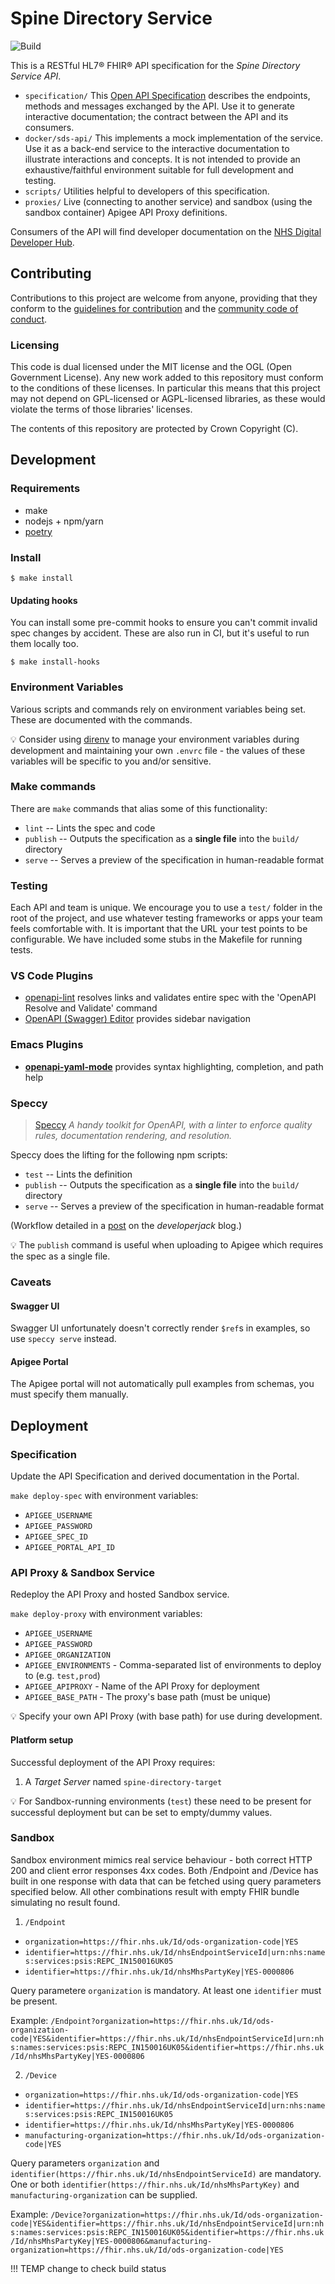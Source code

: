 # Spine Directory Service

![Build](https://github.com/NHSDigital/spine-directory-service-api/workflows/Build/badge.svg?branch=master)

This is a RESTful HL7® FHIR® API specification for the *Spine Directory Service API*.

* `specification/` This [Open API Specification](https://swagger.io/docs/specification/about/) describes the endpoints, methods and messages exchanged by the API. Use it to generate interactive documentation; the contract between the API and its consumers.
* `docker/sds-api/` This implements a mock implementation of the service. Use it as a back-end service to the interactive documentation to illustrate interactions and concepts. It is not intended to provide an exhaustive/faithful environment suitable for full development and testing.
* `scripts/` Utilities helpful to developers of this specification.
* `proxies/` Live (connecting to another service) and sandbox (using the sandbox container) Apigee API Proxy definitions.

Consumers of the API will find developer documentation on the [NHS Digital Developer Hub](https://portal.developer.nhs.uk/docs/spine-directory-service-int/1/overview).

## Contributing
Contributions to this project are welcome from anyone, providing that they conform to the [guidelines for contribution](https://github.com/NHSDigital/spine-directory/blob/master/CONTRIBUTING.md) and the [community code of conduct](https://github.com/NHSDigital/spine-directory/blob/master/CODE_OF_CONDUCT.md).

### Licensing
This code is dual licensed under the MIT license and the OGL (Open Government License). Any new work added to this repository must conform to the conditions of these licenses. In particular this means that this project may not depend on GPL-licensed or AGPL-licensed libraries, as these would violate the terms of those libraries' licenses.

The contents of this repository are protected by Crown Copyright (C).

## Development

### Requirements
* make
* nodejs + npm/yarn
* [poetry](https://github.com/python-poetry/poetry)


### Install
```
$ make install
```

#### Updating hooks
You can install some pre-commit hooks to ensure you can't commit invalid spec changes by accident. These are also run
in CI, but it's useful to run them locally too.

```
$ make install-hooks
```

### Environment Variables
Various scripts and commands rely on environment variables being set. These are documented with the commands.

:bulb: Consider using [direnv](https://direnv.net/) to manage your environment variables during development and maintaining your own `.envrc` file - the values of these variables will be specific to you and/or sensitive.

### Make commands
There are `make` commands that alias some of this functionality:
 * `lint` -- Lints the spec and code
 * `publish` -- Outputs the specification as a **single file** into the `build/` directory
 * `serve` -- Serves a preview of the specification in human-readable format

### Testing
Each API and team is unique. We encourage you to use a `test/` folder in the root of the project, and use whatever testing frameworks or apps your team feels comfortable with. It is important that the URL your test points to be configurable. We have included some stubs in the Makefile for running tests.

### VS Code Plugins

 * [openapi-lint](https://marketplace.visualstudio.com/items?itemName=mermade.openapi-lint) resolves links and validates entire spec with the 'OpenAPI Resolve and Validate' command
 * [OpenAPI (Swagger) Editor](https://marketplace.visualstudio.com/items?itemName=42Crunch.vscode-openapi) provides sidebar navigation


### Emacs Plugins

 * [**openapi-yaml-mode**](https://github.com/esc-emacs/openapi-yaml-mode) provides syntax highlighting, completion, and path help

### Speccy

> [Speccy](http://speccy.io/) *A handy toolkit for OpenAPI, with a linter to enforce quality rules, documentation rendering, and resolution.*

Speccy does the lifting for the following npm scripts:

 * `test` -- Lints the definition
 * `publish` -- Outputs the specification as a **single file** into the `build/` directory
 * `serve` -- Serves a preview of the specification in human-readable format

(Workflow detailed in a [post](https://developerjack.com/blog/2018/maintaining-large-design-first-api-specs/) on the *developerjack* blog.)

:bulb: The `publish` command is useful when uploading to Apigee which requires the spec as a single file.

### Caveats

#### Swagger UI
Swagger UI unfortunately doesn't correctly render `$ref`s in examples, so use `speccy serve` instead.

#### Apigee Portal
The Apigee portal will not automatically pull examples from schemas, you must specify them manually.

## Deployment

### Specification
Update the API Specification and derived documentation in the Portal.

`make deploy-spec` with environment variables:

* `APIGEE_USERNAME`
* `APIGEE_PASSWORD`
* `APIGEE_SPEC_ID`
* `APIGEE_PORTAL_API_ID`

### API Proxy & Sandbox Service
Redeploy the API Proxy and hosted Sandbox service.

`make deploy-proxy` with environment variables:

* `APIGEE_USERNAME`
* `APIGEE_PASSWORD`
* `APIGEE_ORGANIZATION`
* `APIGEE_ENVIRONMENTS` - Comma-separated list of environments to deploy to (e.g. `test,prod`)
* `APIGEE_APIPROXY` - Name of the API Proxy for deployment
* `APIGEE_BASE_PATH` - The proxy's base path (must be unique)

:bulb: Specify your own API Proxy (with base path) for use during development.

#### Platform setup

Successful deployment of the API Proxy requires:

 1. A *Target Server* named `spine-directory-target`

:bulb: For Sandbox-running environments (`test`) these need to be present for successful deployment but can be set to empty/dummy values.

### Sandbox

Sandbox environment mimics real service behaviour - both correct HTTP 200 and client error responses 4xx codes.
Both /Endpoint and /Device has built in one response with data that can be fetched using query parameters specified below. All other combinations result with empty FHIR bundle simulating no result found.

1. `/Endpoint`
- `organization=https://fhir.nhs.uk/Id/ods-organization-code|YES`
- `identifier=https://fhir.nhs.uk/Id/nhsEndpointServiceId|urn:nhs:names:services:psis:REPC_IN150016UK05`
- `identifier=https://fhir.nhs.uk/Id/nhsMhsPartyKey|YES-0000806`

Query parametere `organization` is mandatory. At least one `identifier` must be present.

Example: `/Endpoint?organization=https://fhir.nhs.uk/Id/ods-organization-code|YES&identifier=https://fhir.nhs.uk/Id/nhsEndpointServiceId|urn:nhs:names:services:psis:REPC_IN150016UK05&identifier=https://fhir.nhs.uk/Id/nhsMhsPartyKey|YES-0000806`

2. `/Device`
- `organization=https://fhir.nhs.uk/Id/ods-organization-code|YES`
- `identifier=https://fhir.nhs.uk/Id/nhsEndpointServiceId|urn:nhs:names:services:psis:REPC_IN150016UK05`
- `identifier=https://fhir.nhs.uk/Id/nhsMhsPartyKey|YES-0000806`
- `manufacturing-organization=https://fhir.nhs.uk/Id/ods-organization-code|YES`

Query parameters `organization` and `identifier(https://fhir.nhs.uk/Id/nhsEndpointServiceId)` are mandatory. One or both `identifier(https://fhir.nhs.uk/Id/nhsMhsPartyKey)` and `manufacturing-organization` can be supplied.

Example: `/Device?organization=https://fhir.nhs.uk/Id/ods-organization-code|YES&identifier=https://fhir.nhs.uk/Id/nhsEndpointServiceId|urn:nhs:names:services:psis:REPC_IN150016UK05&identifier=https://fhir.nhs.uk/Id/nhsMhsPartyKey|YES-0000806&manufacturing-organization=https://fhir.nhs.uk/Id/ods-organization-code|YES`

!!! TEMP change to check build status